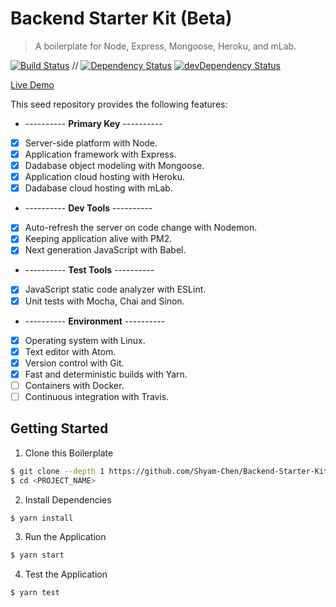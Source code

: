 # Backend Starter Kit (Beta)

> A boilerplate for Node, Express, Mongoose, Heroku, and mLab.

[![Build Status](https://travis-ci.org/Shyam-Chen/Backend-Starter-Kit.svg?branch=master)](https://travis-ci.org/Shyam-Chen/Backend-Starter-Kit)
 //
[![Dependency Status](https://david-dm.org/Shyam-Chen/Backend-Starter-Kit.svg)](https://david-dm.org/Shyam-Chen/Backend-Starter-Kit)
[![devDependency Status](https://david-dm.org/Shyam-Chen/Backend-Starter-Kit/dev-status.svg)](https://david-dm.org/Shyam-Chen/Backend-Starter-Kit?type=dev)

[Live Demo](https://expressmongoose-live-demo.herokuapp.com/)

This seed repository provides the following features:
* ---------- **Primary Key** ----------
* [x] Server-side platform with Node.
* [x] Application framework with Express.
* [x] Dadabase object modeling with Mongoose.
* [x] Application cloud hosting with Heroku.
* [x] Dadabase cloud hosting with mLab.
* ---------- **Dev Tools** ----------
* [x] Auto-refresh the server on code change with Nodemon.
* [x] Keeping application alive with PM2.
* [x] Next generation JavaScript with Babel.
* ---------- **Test Tools** ----------
* [x] JavaScript static code analyzer with ESLint.
* [x] Unit tests with Mocha, Chai and Sinon.
* ---------- **Environment** ----------
* [x] Operating system with Linux.
* [x] Text editor with Atom.
* [x] Version control with Git.
* [x] Fast and deterministic builds with Yarn.
* [ ] Containers with Docker.
* [ ] Continuous integration with Travis.

## Getting Started

1) Clone this Boilerplate
```bash
$ git clone --depth 1 https://github.com/Shyam-Chen/Backend-Starter-Kit.git <PROJECT_NAME>
$ cd <PROJECT_NAME>
```

2) Install Dependencies
```bash
$ yarn install
```

3) Run the Application
```bash
$ yarn start
```

4) Test the Application
```bash
$ yarn test
```
